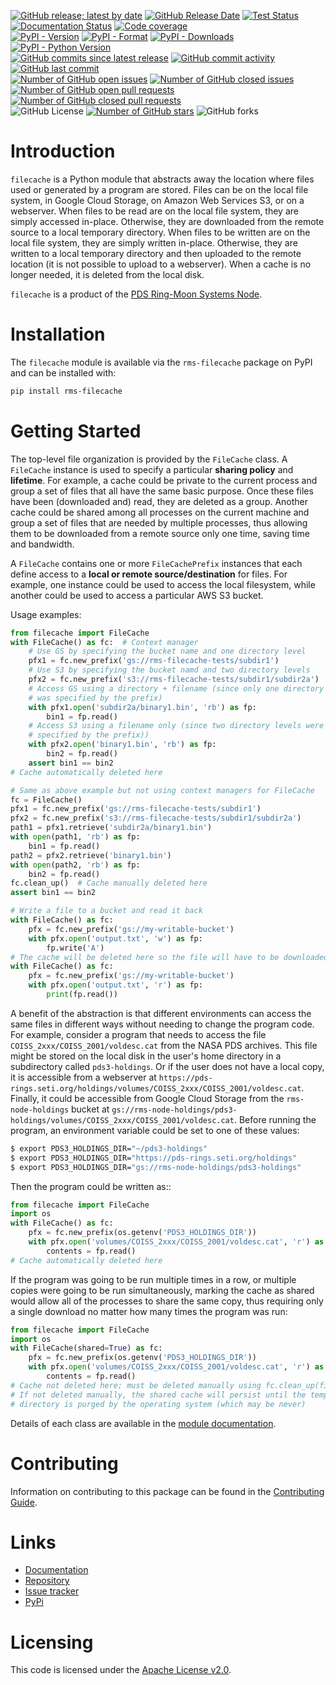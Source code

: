 [![GitHub release; latest by date](https://img.shields.io/github/v/release/SETI/rms-filecache)](https://github.com/SETI/rms-filecache/releases)
[![GitHub Release Date](https://img.shields.io/github/release-date/SETI/rms-filecache)](https://github.com/SETI/rms-filecache/releases)
[![Test Status](https://img.shields.io/github/actions/workflow/status/SETI/rms-filecache/run-tests.yml?branch=main)](https://github.com/SETI/rms-filecache/actions)
[![Documentation Status](https://readthedocs.org/projects/rms-filecache/badge/?version=latest)](https://rms-filecache.readthedocs.io/en/latest/?badge=latest)
[![Code coverage](https://img.shields.io/codecov/c/github/SETI/rms-filecache/main?logo=codecov)](https://codecov.io/gh/SETI/rms-filecache)
<br />
[![PyPI - Version](https://img.shields.io/pypi/v/rms-filecache)](https://pypi.org/project/rms-filecache)
[![PyPI - Format](https://img.shields.io/pypi/format/rms-filecache)](https://pypi.org/project/rms-filecache)
[![PyPI - Downloads](https://img.shields.io/pypi/dm/rms-filecache)](https://pypi.org/project/rms-filecache)
[![PyPI - Python Version](https://img.shields.io/pypi/pyversions/rms-filecache)](https://pypi.org/project/rms-filecache)
<br />
[![GitHub commits since latest release](https://img.shields.io/github/commits-since/SETI/rms-filecache/latest)](https://github.com/SETI/rms-filecache/commits/main/)
[![GitHub commit activity](https://img.shields.io/github/commit-activity/m/SETI/rms-filecache)](https://github.com/SETI/rms-filecache/commits/main/)
[![GitHub last commit](https://img.shields.io/github/last-commit/SETI/rms-filecache)](https://github.com/SETI/rms-filecache/commits/main/)
<br />
[![Number of GitHub open issues](https://img.shields.io/github/issues-raw/SETI/rms-filecache)](https://github.com/SETI/rms-filecache/issues)
[![Number of GitHub closed issues](https://img.shields.io/github/issues-closed-raw/SETI/rms-filecache)](https://github.com/SETI/rms-filecache/issues)
[![Number of GitHub open pull requests](https://img.shields.io/github/issues-pr-raw/SETI/rms-filecache)](https://github.com/SETI/rms-filecache/pulls)
[![Number of GitHub closed pull requests](https://img.shields.io/github/issues-pr-closed-raw/SETI/rms-filecache)](https://github.com/SETI/rms-filecache/pulls)
<br />
![GitHub License](https://img.shields.io/github/license/SETI/rms-filecache)
[![Number of GitHub stars](https://img.shields.io/github/stars/SETI/rms-filecache)](https://github.com/SETI/rms-filecache/stargazers)
![GitHub forks](https://img.shields.io/github/forks/SETI/rms-filecache)

# Introduction

`filecache` is a Python module that abstracts away the location where files used or
generated by a program are stored. Files can be on the local file system, in Google Cloud
Storage, on Amazon Web Services S3, or on a webserver. When files to be read are on the
local file system, they are simply accessed in-place. Otherwise, they are downloaded from
the remote source to a local temporary directory. When files to be written are on the
local file system, they are simply written in-place. Otherwise, they are written to a
local temporary directory and then uploaded to the remote location (it is not possible to
upload to a webserver). When a cache is no longer needed, it is deleted from the local
disk.

`filecache` is a product of the [PDS Ring-Moon Systems Node](https://pds-rings.seti.org).

# Installation

The `filecache` module is available via the `rms-filecache` package on PyPI and can be
installed with:

```sh
pip install rms-filecache
```

# Getting Started

The top-level file organization is provided by the `FileCache` class. A `FileCache`
instance is used to specify a particular **sharing policy** and **lifetime**. For example,
a cache could be private to the current process and group a set of files that all have the
same basic purpose. Once these files have been (downloaded and) read, they are deleted as
a group. Another cache could be shared among all processes on the current machine and
group a set of files that are needed by multiple processes, thus allowing them to be
downloaded from a remote source only one time, saving time and bandwidth.

A `FileCache` contains one or more `FileCachePrefix` instances that each define access to
a **local or remote source/destination** for files. For example, one instance could be
used to access the local filesystem, while another could be used to access a particular
AWS S3 bucket.

Usage examples:

```python
from filecache import FileCache
with FileCache() as fc:  # Context manager
    # Use GS by specifying the bucket name and one directory level
    pfx1 = fc.new_prefix('gs://rms-filecache-tests/subdir1')
    # Use S3 by specifying the bucket namd and two directory levels
    pfx2 = fc.new_prefix('s3://rms-filecache-tests/subdir1/subdir2a')
    # Access GS using a directory + filename (since only one directory level
    # was specified by the prefix)
    with pfx1.open('subdir2a/binary1.bin', 'rb') as fp:
        bin1 = fp.read()
    # Access S3 using a filename only (since two directory levels were already
    # specified by the prefix))
    with pfx2.open('binary1.bin', 'rb') as fp:
        bin2 = fp.read()
    assert bin1 == bin2
# Cache automatically deleted here

# Same as above example but not using context managers for FileCache
fc = FileCache()
pfx1 = fc.new_prefix('gs://rms-filecache-tests/subdir1')
pfx2 = fc.new_prefix('s3://rms-filecache-tests/subdir1/subdir2a')
path1 = pfx1.retrieve('subdir2a/binary1.bin')
with open(path1, 'rb') as fp:
    bin1 = fp.read()
path2 = pfx2.retrieve('binary1.bin')
with open(path2, 'rb') as fp:
    bin2 = fp.read()
fc.clean_up()  # Cache manually deleted here
assert bin1 == bin2

# Write a file to a bucket and read it back
with FileCache() as fc:
    pfx = fc.new_prefix('gs://my-writable-bucket')
    with pfx.open('output.txt', 'w') as fp:
        fp.write('A')
# The cache will be deleted here so the file will have to be downloaded
with FileCache() as fc:
    pfx = fc.new_prefix('gs://my-writable-bucket')
    with pfx.open('output.txt', 'r') as fp:
        print(fp.read())
```

A benefit of the abstraction is that different environments can access the same files in
different ways without needing to change the program code. For example, consider a program
that needs to access the file `COISS_2xxx/COISS_2001/voldesc.cat` from the NASA PDS
archives. This file might be stored on the local disk in the user's home directory in a
subdirectory called `pds3-holdings`. Or if the user does not have a local copy, it is
accessible from a webserver at
`https://pds-rings.seti.org/holdings/volumes/COISS_2xxx/COISS_2001/voldesc.cat`.
Finally, it could be accessible from Google Cloud Storage from the `rms-node-holdings`
bucket at
`gs://rms-node-holdings/pds3-holdings/volumes/COISS_2xxx/COISS_2001/voldesc.cat`. Before
running the program, an environment variable could be set to one of these values:

```sh
$ export PDS3_HOLDINGS_DIR="~/pds3-holdings"
$ export PDS3_HOLDINGS_DIR="https://pds-rings.seti.org/holdings"
$ export PDS3_HOLDINGS_DIR="gs://rms-node-holdings/pds3-holdings"
```

Then the program could be written as::

```python
from filecache import FileCache
import os
with FileCache() as fc:
    pfx = fc.new_prefix(os.getenv('PDS3_HOLDINGS_DIR'))
    with pfx.open('volumes/COISS_2xxx/COISS_2001/voldesc.cat', 'r') as fp:
        contents = fp.read()
# Cache automatically deleted here
```

If the program was going to be run multiple times in a row, or multiple copies were going
to be run simultaneously, marking the cache as shared would allow all of the processes to
share the same copy, thus requiring only a single download no matter how many times the
program was run:

```python
from filecache import FileCache
import os
with FileCache(shared=True) as fc:
    pfx = fc.new_prefix(os.getenv('PDS3_HOLDINGS_DIR'))
    with pfx.open('volumes/COISS_2xxx/COISS_2001/voldesc.cat', 'r') as fp:
        contents = fp.read()
# Cache not deleted here; must be deleted manually using fc.clean_up(final=True)
# If not deleted manually, the shared cache will persist until the temporary
# directory is purged by the operating system (which may be never)
```

Details of each class are available in the [module documentation](https://rms-filecache.readthedocs.io/en/latest/module.html).

# Contributing

Information on contributing to this package can be found in the
[Contributing Guide](https://github.com/SETI/rms-filecache/blob/main/CONTRIBUTING.md).

# Links

- [Documentation](https://rms-filecache.readthedocs.io)
- [Repository](https://github.com/SETI/rms-filecache)
- [Issue tracker](https://github.com/SETI/rms-filecache/issues)
- [PyPi](https://pypi.org/project/rms-filecache)

# Licensing

This code is licensed under the [Apache License v2.0](https://github.com/SETI/rms-filecache/blob/main/LICENSE).
